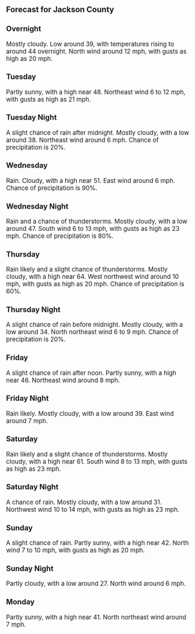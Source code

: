 <div>
   <h2>Forecast for Jackson County</h2>
   <p>
      <div style="font-size:120%">
         <h3>Overnight</h3>Mostly cloudy. Low around 39, with temperatures rising to around 44 overnight. North wind around 12 mph, with gusts as high
         as 20 mph.<br></div>
   </p>
   <p>
      <div style="font-size:120%">
         <h3>Tuesday</h3>Partly sunny, with a high near 48. Northeast wind 6 to 12 mph, with gusts as high as 21 mph.<br></div>
   </p>
   <p>
      <div style="font-size:120%">
         <h3>Tuesday Night</h3>A slight chance of rain after midnight. Mostly cloudy, with a low around 38. Northeast wind around 6 mph. Chance of precipitation
         is 20%.<br></div>
   </p>
   <p>
      <div style="font-size:120%">
         <h3>Wednesday</h3>Rain. Cloudy, with a high near 51. East wind around 6 mph. Chance of precipitation is 90%.<br></div>
   </p>
   <p>
      <div style="font-size:120%">
         <h3>Wednesday Night</h3>Rain and a chance of thunderstorms. Mostly cloudy, with a low around 47. South wind 6 to 13 mph, with gusts as high as 23
         mph. Chance of precipitation is 80%.<br></div>
   </p>
   <p>
      <div style="font-size:120%">
         <h3>Thursday</h3>Rain likely and a slight chance of thunderstorms. Mostly cloudy, with a high near 64. West northwest wind around 10 mph, with
         gusts as high as 20 mph. Chance of precipitation is 60%.<br></div>
   </p>
   <p>
      <div style="font-size:120%">
         <h3>Thursday Night</h3>A slight chance of rain before midnight. Mostly cloudy, with a low around 34. North northeast wind 6 to 9 mph. Chance of precipitation
         is 20%.<br></div>
   </p>
   <p>
      <div style="font-size:120%">
         <h3>Friday</h3>A slight chance of rain after noon. Partly sunny, with a high near 46. Northeast wind around 8 mph.<br></div>
   </p>
   <p>
      <div style="font-size:120%">
         <h3>Friday Night</h3>Rain likely. Mostly cloudy, with a low around 39. East wind around 7 mph.<br></div>
   </p>
   <p>
      <div style="font-size:120%">
         <h3>Saturday</h3>Rain likely and a slight chance of thunderstorms. Mostly cloudy, with a high near 61. South wind 8 to 13 mph, with gusts as
         high as 23 mph.<br></div>
   </p>
   <p>
      <div style="font-size:120%">
         <h3>Saturday Night</h3>A chance of rain. Mostly cloudy, with a low around 31. Northwest wind 10 to 14 mph, with gusts as high as 23 mph.<br></div>
   </p>
   <p>
      <div style="font-size:120%">
         <h3>Sunday</h3>A slight chance of rain. Partly sunny, with a high near 42. North wind 7 to 10 mph, with gusts as high as 20 mph.<br></div>
   </p>
   <p>
      <div style="font-size:120%">
         <h3>Sunday Night</h3>Partly cloudy, with a low around 27. North wind around 6 mph.<br></div>
   </p>
   <p>
      <div style="font-size:120%">
         <h3>Monday</h3>Partly sunny, with a high near 41. North northeast wind around 7 mph.<br></div>
   </p>
</div>